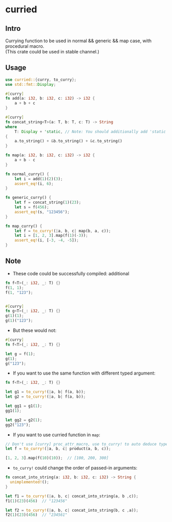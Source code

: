 # curried

## Intro

Currying function to be used in normal && generic && map case, with procedural macro.  
(This crate could be used in stable channel.)

## Usage

```rust
use curried::{curry, to_curry};
use std::fmt::Display;

#[curry]
fn add(a: i32, b: i32, c: i32) -> i32 {
    a + b + c
}

#[curry]
fn concat_string<T>(a: T, b: T, c: T) -> String
where
    T: Display + 'static, // Note: You should additionally add 'static
{
    a.to_string() + &b.to_string() + &c.to_string()
}

fn map(a: i32, b: i32, c: i32) -> i32 {
    a + b - c
}

fn normal_curry() {
    let i = add(1)(2)(3);
    assert_eq!(i, 6);
}

fn generic_curry() {
    let f = concat_string(1)(23);
    let s = f(456);
    assert_eq!(s, "123456");
}

fn map_curry() {
    let f = to_curry!(|a, b, c| map(b, a, c));
    let i = [1, 2, 3].map(f(1)(-3));
    assert_eq!(i, [-3, -4, -5]);
}
```

## Note

- These code could be successfully compiled:
additional
```rust
fn f<T>(_: i32, _: T) {}
f(1, 1);
f(1, "123");


#[curry]
fn g<T>(_: i32, _: T) {}
g(1)(1);
g(1)("123");
```

- But these would not:

```rust
#[curry]
fn f<T>(_: i32, _: T) {}

let g = f(1);
g(1);
g("123");
```

- If you want to use the same function with different typed argument:

```rust
fn f<T>(_: i32, _: T) {}

let g1 = to_curry!(|a, b| f(a, b));
let g2 = to_curry!(|a, b| f(a, b));

let gg1 = g1(1);
gg1(1);

let gg2 = g2(1);
gg2("123");
```

- If you want to use curried function in `map`:

```rust
// Don't use [curry] proc_attr_macro, use to_curry! to auto deduce type for closure type
let f = to_curry!(|a, b, c| product(a, b, c));  

[1, 2, 3].map(f(10)(10));  // [100, 200, 300]
```

- `to_curry!` could change the order of passed-in arguments:

```rust
fn concat_into_string(a: i32, b: i32, c: i32) -> String {
  unimplemented!();
}

let f1 = to_curry!(|a, b, c| concat_into_string(a, b ,c));
f1(1)(23)(456)  // "123456"

let f2 = to_curry!(|a, b, c| concat_into_string(b, c ,a));
f2(1)(23)(456)  // "234561"
```


